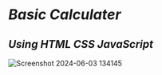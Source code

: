  # <i>Basic Calculater 
 ## Using HTML CSS JavaScript</i>

 
 
![Screenshot 2024-06-03 134145](https://github.com/Nilesh-Bhoi23/Simple-Calculater-JS-/assets/147185281/cf8b8e86-7130-4e53-a888-b638e19252ae)

